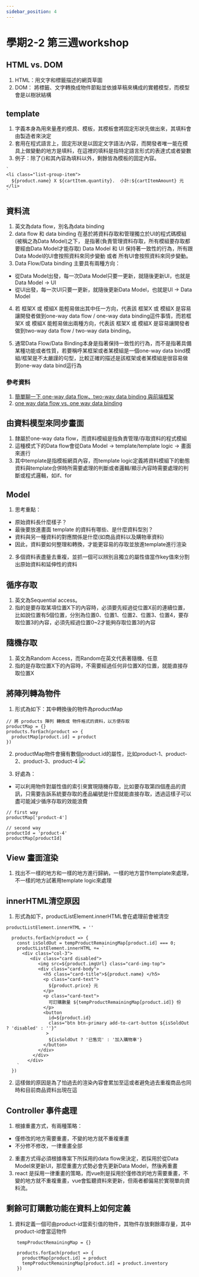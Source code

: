 ```yaml
---
sidebar_position: 4
---
```


# 學期2-2 第三週workshop


## HTML vs. DOM 
1. HTML：用文字和標籤描述的網頁草圖
2. DOM： 將標籤、文字轉換成物件節點並依據草稿來構成的實體模型，而模型會是以樹狀結構


## template 
1. 字義本身為用來量產的模具、模板，其模板會將固定形狀先做出來，其填料會由製造者來決定
2. 套用在程式語言上，固定形狀是以固定文字語法/內容，而開發者唯一能在模具上做變動的地方是填料，在這裡的填料是指特定語言形式的表達式或者變數
3. 例子：除了{}和其內容為填料以外，剩餘皆為模板的固定內容。
```
`
<li class="list-group-item">
  ${product.name} X ${cartItem.quantity}.  小計:${cartItemAmount} 元
</li>
`
```


## 資料流
1. 英文為data flow，別名為data binding
2. data flow 和 data binding 在基於將資料存取和管理獨立於UI的程式碼模組(被稱之為Data Model)之下， 是指著(負責管理資料存取，所有模組要存取都要經由Data Model才能存取) Data Model 和 UI 保持著一致性的行為，所有跟Data Model的UI會按照資料來同步變動 或者 所有UI會按照資料來同步變動。
3. Data Flow/Data binding 主要具有兩種方向：
 -  從Data Model出發，每一次Data Model只要一更新，就隨後更新UI，也就是Data Model -> UI
 -  從UI出發，每一次UI只要一更新，就隨後更新Data Model，也就是UI -> Data Model
 
4. 若 框架X 或 模組X 能輕易做出其中任一方向，代表該 框架X 或 模組X 是容易讓開發者做到one-way data flow / one-way data binding這件事情，而若框架X 或 模組X 能輕易做出兩種方向，代表該 框架X 或 模組X 是容易讓開發者做到two-way data flow / two-way data binding。

5. 通常Data Flow/Data Binding本身是指著保持一致性的行為，而不是指著具備某種功能或者性質，若要稱呼某框架或者某模組是一個one-way data bind模組/框架是不太嚴謹的句型，比較正確的描述是該框架或者某模組是很容易做到one-way data bind這行為

### 參考資料
1. [簡單聊一下 one-way data flow、two-way data binding 與前端框架](https://devs.tw/post/40)
2. [one way data flow vs. one way data binding](https://reactjs.org/docs/thinking-in-react.html)



## 由資料模型來同步畫面
1. 隸屬於one-way data flow，而資料模組是指負責管理/存取資料的程式模組
2. 這種模式下的Data flow會從Data Model -> template/template logic -> 畫面 來進行
3. 其中template是指模板網頁內容，而template logic定義將資料模組下的動態資料與template合併時所需要處理的判斷或者邏輯/顯示內容時需要處理的判斷或程式邏輯，如if、for



## Model
1. 思考重點：
  - 原始資料長什麼樣子？
  - 最後要放進畫面 template 的資料有哪些、是什麼資料型別？
  - 資料與另一種資料的對應關係是什麼(如商品資料以及購物車資料)
  - 因此，資料要如何整理和轉換，才能更容易的存取並放進template進行渲染
2. 多個資料表盡量去重複，並抓一個可以辨別且獨立的屬性值當作key值來分割出原始資料和延伸性的資料

## 循序存取
1. 英文為Sequential access。
2. 指的是要存取某項位置X下的內容時，必須要先經過從位置X前的連續位置，比如說位置有5個位置，分別為位置0、位置1、位置2、位置3、位置4，要存取位置3的內容，必須先經過位置0~2才能夠存取位置3的內容


## 隨機存取
1. 英文為Random Access，而Random在英文代表著隨機、任意
2. 指的是存取位置X下的內容時，不需要經過任何非位置X的位置，就能直接存取位置X


## 將陣列轉為物件
1. 形式為如下：其中轉換後的物件為productMap
```
// 將 products 陣列 轉換成 物件格式的資料，以方便存取
productMap = {}
products.forEach(product => {
  productMap[product.id] = product
})
```

2. productMap物件會擁有數個product.id的屬性，比如product-1、product-2、product-3、product-4
![](https://res.cloudinary.com/dqfxgtyoi/image/upload/v1636390157/blog/week3workshop/objectResult_h2k6ob.png)

3. 好處為：
  - 可以利用物件對屬性值的索引來實現隨機存取，比如要存取第四個產品的資訊，只需要告訴系統要存取的產品編號是什麼就能直接存取，透過這樣子可以盡可能減少循序存取的效能浪費
  ```
  // first way
  productMap['product-4']
  
  // second way
  productId = 'product-4'
  productMap[productId]
  ```
  

## View 畫面渲染
1. 找出不一樣的地方和一樣的地方進行歸納，一樣的地方當作template來處理，不一樣的地方試著用template logic來處理

## innerHTML清空原因
1. 形式為如下，productListElement.innerHTML會在處理前會被清空
```
productListElement.innerHTML = ''
  
  products.forEach(product => {
    const isSoldOut = tempProductRemainingMap[product.id] === 0;
    productListElement.innerHTML += `
      <div class="col-3">
         <div class="card disabled">
            <img src=${product.imgUrl} class="card-img-top">
            <div class="card-body">
              <h5 class="card-title">${product.name} </h5>
              <p class="card-text">
                ${product.price} 元
              </p>
              <p class="card-text">
                可訂購數量 ${tempProductRemainingMap[product.id]} 份
              </p>
              <button
                id=${product.id}
                class="btn btn-primary add-to-cart-button ${isSoldOut ? 'disabled' : ''}"
               >
                ${isSoldOut ? '已售完' : '加入購物車'}
              </button>
            </div>
          </div>
        </div>
    `
  })
```

2. 這樣做的原因是為了怕過去的渲染內容會累加至這或者避免過去重複商品也同時和目前商品資料出現在這



## Controller 事件處理
1. 根據重畫方式，有兩種策略：
  - 僅修改的地方需要重畫，不變的地方就不重複重畫
  - 不分修不修改，一律重畫全部
2. 重畫方式得必須根據專案下所採用的data flow來決定，若採用於從Data Model來更新UI，那麼重畫方式勢必會先更新Data Model，然後再重畫
3. react 是採用一律重畫的策略，而vue則是採用於僅修改的地方需要重畫，不變的地方就不重複重畫，vue會監聽資料來更新，但兩者都偏易於實現單向資料流。

## 剩餘可訂購數功能在資料上如何定義
1. 資料定義一個可由product-id當索引值的物件，其物件存放剩餘庫存量，其中product-id會當這物件
```
    tempProductRemainingMap = {}

    products.forEach(product => {
      productMap[product.id] = product
      tempProductRemainingMap[product.id] = product.inventory
    })
    
```